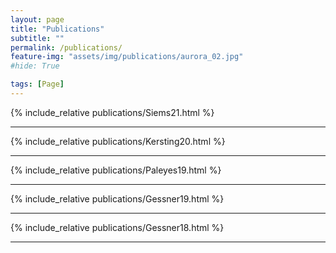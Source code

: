 ```yaml
---
layout: page
title: "Publications"
subtitle: ""
permalink: /publications/
feature-img: "assets/img/publications/aurora_02.jpg"
#hide: True

tags: [Page]
---
```


{% include_relative publications/Siems21.html %}

---
{% include_relative publications/Kersting20.html %}

---

{% include_relative publications/Paleyes19.html %}

---

{% include_relative publications/Gessner19.html %}

---

{% include_relative publications/Gessner18.html %}

---

<div style="line-height:500%;">
    <br>
</div>



<script>
function CollapseBibTeX(name) {
  var x = document.getElementById(name);
  if (x.style.display == "none" || x.style.display == '') {
    x.style.display = "block";
  } else {
    x.style.display = "none";
  }
}
</script>
